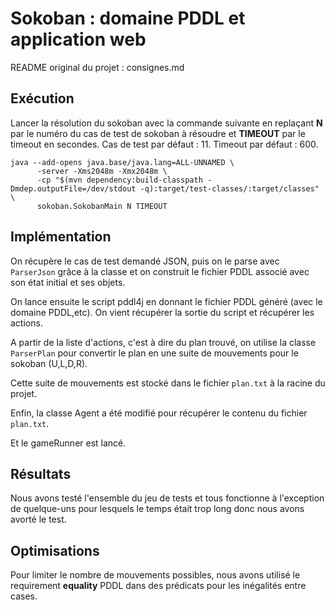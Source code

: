 # Sokoban : domaine PDDL et application web

README original du projet : consignes.md

## Exécution

Lancer la résolution du sokoban avec la commande suivante en replaçant **N** par le numéro du cas de test de sokoban à résoudre et **TIMEOUT** par le timeout en secondes.
Cas de test par défaut : 11.
Timeout par défaut : 600.

```
java --add-opens java.base/java.lang=ALL-UNNAMED \
      -server -Xms2048m -Xmx2048m \
      -cp "$(mvn dependency:build-classpath -Dmdep.outputFile=/dev/stdout -q):target/test-classes/:target/classes" \
      sokoban.SokobanMain N TIMEOUT
```
## Implémentation

On récupère le cas de test demandé JSON, puis on le parse avec `ParserJson` grâce à la classe et on construit le fichier PDDL associé avec son état initial et ses objets.

On lance ensuite le script pddl4j en donnant le fichier PDDL généré (avec le domaine PDDL,etc).
On vient récupérer la sortie du script et récupérer les actions.

A partir de la liste d'actions, c'est à dire du plan trouvé, on utilise la classe `ParserPlan` pour convertir le plan en une suite de mouvements pour le sokoban (U,L,D,R).

Cette suite de mouvements est stocké dans le fichier `plan.txt` à la racine du projet.

Enfin, la classe Agent a été modifié pour récupérer le contenu du fichier `plan.txt`.

Et le gameRunner est lancé.

## Résultats

Nous avons testé l'ensemble du jeu de tests et tous fonctionne à l'exception de quelque-uns pour lesquels le temps était trop long donc nous avons avorté le test.

## Optimisations

Pour limiter le nombre de mouvements possibles, nous avons utilisé le requirement **equality** PDDL dans des prédicats pour les inégalités entre cases. 